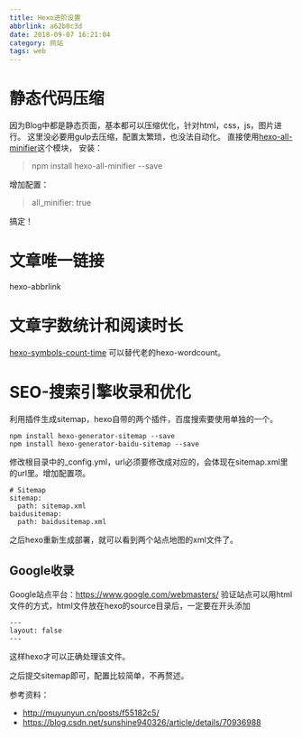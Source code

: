 ```yaml
---
title: Hexo进阶设置
abbrlink: a62b0c3d
date: 2018-09-07 16:21:04
category: 网站
tags: web
---
```

# 静态代码压缩
因为Blog中都是静态页面，基本都可以压缩优化，针对html，css，js，图片进行。
这里没必要用gulp去压缩，配置太繁琐，也没法自动化。
直接使用[hexo-all-minifier](https://github.com/chenzhutian/hexo-all-minifier)这个模块，
安装：
> npm install hexo-all-minifier --save

增加配置：
> all_minifier: true

搞定！

# 文章唯一链接
hexo-abbrlink

# 文章字数统计和阅读时长
[hexo-symbols-count-time](https://github.com/theme-next/hexo-symbols-count-time)
可以替代老的hexo-wordcount。

# SEO-搜索引擎收录和优化
利用插件生成sitemap，hexo自带的两个插件，百度搜索要使用单独的一个。
<!--more-->
```
npm install hexo-generator-sitemap --save     
npm install hexo-generator-baidu-sitemap --save
```
修改根目录中的_config.yml，url必须要修改成对应的，会体现在sitemap.xml里的url里。增加配置项。
```
# Sitemap
sitemap:
  path: sitemap.xml
baidusitemap:
  path: baidusitemap.xml
```
之后hexo重新生成部署，就可以看到两个站点地图的xml文件了。

## Google收录
Google站点平台：https://www.google.com/webmasters/
验证站点可以用html文件的方式，html文件放在hexo的source目录后，一定要在开头添加
```
---
layout: false
---
```
这样hexo才可以正确处理该文件。

之后提交sitemap即可，配置比较简单，不再赘述。

参考资料：
- http://muyunyun.cn/posts/f55182c5/
- https://blog.csdn.net/sunshine940326/article/details/70936988